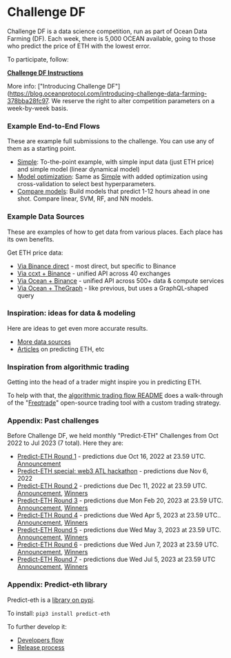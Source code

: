 # Challenge DF

Challenge DF is a data science competition, run as part of Ocean Data Farming (DF). Each week, there is 5,000 OCEAN available, going to those who predict the price of ETH with the lowest error.

To participate, follow:

**[Challenge DF Instructions](challenges/challenge-df.md)**

More info: ["Introducing Challenge DF"](https://blog.oceanprotocol.com/introducing-challenge-data-farming-378bba28fc97. We reserve the right to alter competition parameters on a week-by-week basis.

### Example End-to-End Flows

These are example full submissions to the challenge. You can use any of them as a starting point.

- [Simple](examples/end-to-end_simple.md): To-the-point example, with simple input data (just ETH price) and simple model (linear dynamical model)
- [Model optimization](examples/end-to-end_optimized.md): Same as [Simple](examples/end-to-end_simple.md) with added optimization using cross-validation to select best hyperparameters.
- [Compare models](examples/end-to-end_compare-models.md): Build models that predict 1-12 hours ahead in one shot. Compare linear, SVM, RF, and NN models.

### Example Data Sources

These are examples of how to get data from various places. Each place has its own benefits.

Get ETH price data:
- [Via Binance direct](examples/get-ethdata-binance-direct.md) - most direct, but specific to Binance
- [Via ccxt + Binance](examples/get-ethdata-ccxt-binance.md) - unified API across 40 exchanges
- [Via Ocean + Binance](examples/get-ethdata-ocean-binance.md) - unified API across 500+ data & compute services
- [Via Ocean + TheGraph](examples/get-ethdata-ocean-thegraph.md) - like previous, but uses a GraphQL-shaped query

### Inspiration: ideas for data & modeling

Here are ideas to get even more accurate results.

- [More data sources](ideas/data-sources.md)
- [Articles](ideas/articles.md) on predicting ETH, etc

### Inspiration from algorithmic trading 

Getting into the head of a trader might inspire you in predicting ETH.

To help with that, the [algorithmic trading flow README](ideas/algorithmic-trading-flow.md) does a walk-through of the "[Freqtrade](https://github.com/freqtrade/freqtrade)" open-source trading tool with a custom trading strategy. 

### Appendix: Past challenges

Before Challenge DF, we held monthly "Predict-ETH" Challenges from Oct 2022 to Jul 2023 (7 total). Here they are:

- [Predict-ETH Round 1](challenges/main1.md) - predictions due Oct 16, 2022 at 23.59 UTC. [Announcement](https://blog.oceanprotocol.com/ocean-protocol-announces-the-launch-of-the-eth-prediction-challenge-7b1f04cc820e)
- [Predict-ETH special: web3 ATL hackathon](challenges/hack1.md) - predictions due Nov 6, 2022
- [Predict-ETH Round 2](challenges/main2.md) - predictions due Dec 11, 2022 at 23.59 UTC. [Announcement](https://blog.oceanprotocol.com/ocean-protocol-challenge-predict-eth-price-2nd-edition-9400212a30db), [Winners](https://blog.oceanprotocol.com/introducing-the-winners-of-the-eth-price-prediction-data-challenge-edition-2-6acdccb9271)
- [Predict-ETH Round 3](challenges/main3.md) - predictions due Mon Feb 20, 2023 at 23.59 UTC. [Announcement](https://blog.oceanprotocol.com/ocean-protocol-launches-the-3rd-edition-of-predict-eth-ccb7e6a62bf7), [Winners](https://blog.oceanprotocol.com/introducing-the-winners-of-the-predict-eth-3-data-challenge-f4ed7fb8e467)
- [Predict-ETH Round 4](challenges/main4.md) - predictions due Wed Apr 5, 2023 at 23.59 UTC.. [Announcement](https://blog.oceanprotocol.com/predict-eth-4-dive-into-decentralized-data-355f2281509e), [Winners](https://blog.oceanprotocol.com/here-are-the-winners-of-the-predict-eth-round-4-data-challenge-1672b36c0af9)
- [Predict-ETH Round 5](challenges/main5.md) - predictions due Wed May 3, 2023  at 23.59 UTC. [Announcement](https://blog.oceanprotocol.com/predict-eth-round-5-data-challenge-is-live-d031b4ca971a), [Winners](https://medium.com/@TeamOcean/here-are-the-winners-of-the-predict-eth-round-5-data-challenge-95f71bcade95)
- [Predict-ETH Round 6](challenges/main6.md) - predictions due Wed Jun 7, 2023 at 23.59 UTC. [Announcement](https://blog.oceanprotocol.com/predict-eth-round-6-data-challenge-is-live-d305502888f9), [Winners](https://blog.oceanprotocol.com/here-are-the-winners-of-the-predict-eth-round-6-data-challenge-9b8e8f786170)
- [Predict-ETH Round 7](challenges/main7.md) - predictions due Wed Jul 5, 2023 at 23.59 UTC [Announcement](https://blog.oceanprotocol.com/predict-eth-round-7-data-challenge-is-live-9be6d7faa4a1), [Winners](https://blog.oceanprotocol.com/here-are-the-winners-of-the-predict-eth-round-7-data-challenge-d5ec1c2056e0)

### Appendix: Predict-eth library

Predict-eth is a [library on pypi](https://pypi.org/project/predict-eth/).

To install: `pip3 install predict-eth`

To further develop it:
- [Developers flow](developers.md)
- [Release process](release-process.md)
